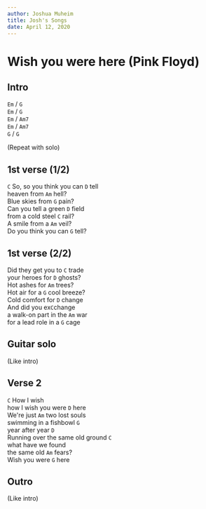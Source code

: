 ```yaml
---
author: Joshua Muheim
title: Josh's Songs
date: April 12, 2020
---
```


# Wish you were here (Pink Floyd)

## Intro

`Em` / `G`  
`Em` / `G`  
`Em` / `Am7`  
`Em` / `Am7`  
`G` / `G`

(Repeat with solo)

## 1st verse (1/2)

`C` So, so you think you can `D` tell  
heaven from `Am` hell?  
Blue skies from `G` pain?  
Can you tell a green `D` field  
from a cold steel `C` rail?  
A smile from a `Am` veil?  
Do you think you can `G` tell?

## 1st verse (2/2)

Did they get you to `C` trade  
your heroes for `D` ghosts?  
Hot ashes for `Am` trees?  
Hot air for a `G` cool breeze?  
Cold comfort for `D` change  
And did you ex`C`change  
a walk-on part in the `Am` war  
for a lead role in a `G` cage

## Guitar solo

(Like intro)

## Verse 2

`C` How I wish  
how I wish you were `D` here  
We're just `Am` two lost souls  
swimming in a fishbowl `G`  
year after year `D`  
Running over the same old ground `C`  
what have we found  
the same old `Am` fears?  
Wish you were `G` here

## Outro

(Like intro)
